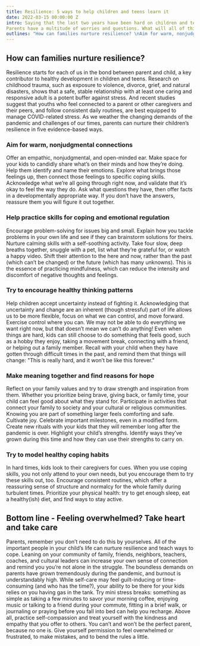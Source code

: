 ```yaml
---
title: Resilience: 5 ways to help children and teens learn it
date: 2022-03-15 00:00:00 Z
intro: Saying that the last two years have been hard on children and teens is an understatement. Major global events like the  COVID-19 pandemic have rippled through our daily lives and tested us in new ways. Racial strife and political tensions  are also constants, impacting youths of all ages.
Parents have a multitude of worries and questions. What will all of this anxiety, unrest, isolation, and change mean for  my kids? How do I help them cope? Will they be okay? The good news is that resilience — the ability to overcome  hardship and stress — is something we can learn and strengthen at any age. We can’t prevent our kids from experiencing  deep sadness, stress, or setbacks. When possible, though, we can nurture their ability to cope and grow from difficult  experiences.
outlines: "How can families nurture resilience? \nAim for warm, nonjudgmental connections \nHelp practice skills for coping and emotional regulation \nTry to encourage healthy thinking patterns \nMake meaning together and find reasons for hope \nTry to model healthy coping habits \nBottom line - Feeling overwhelmed? Take heart and take care \n"
---
```


## How can families nurture resilience?

Resilience starts for each of us in the bond between parent and child, a key contributor to healthy development in  children and teens. Research on childhood trauma, such as exposure to violence, divorce, grief, and natural disasters,  shows that a safe, stable relationship with at least one caring and responsive adult is a potent buffer against stress.  And recent studies suggest that youths who feel connected to a parent or other caregivers and their peers, and follow  consistent daily routines, are best equipped to manage COVID-related stress.
As we weather the changing demands of the pandemic and challenges of our times, parents can  nurture their children’s resilience in five evidence-based ways.     

### Aim for warm, nonjudgmental connections

 Offer an empathic, nonjudgmental, and open-minded ear. Make space for your kids to candidly share what’s on their minds and how they’re doing.  Help them identify and name their emotions. Explore what brings those feelings up, then connect those feelings to specific coping skills.  Acknowledge what we’re all going through right now, and validate that it’s okay to feel the way they do.  Ask what questions they have, then offer facts in a developmentally appropriate way. If you don’t have the answers, reassure them you will figure it out together.       

### Help practice skills for coping and emotional regulation

 Encourage problem-solving for issues big and small. Explain how you tackle problems in your own life and see if they can brainstorm solutions for theirs.  Nurture calming skills with a self-soothing activity. Take four slow, deep breaths together, snuggle with a pet, list what they’re grateful for, or watch a happy video.  Shift their attention to the here and now, rather than the past (which can’t be changed) or the future (which has many unknowns). This is the essence of practicing mindfulness, which can reduce the intensity and discomfort of negative thoughts and feelings.       

### Try to encourage healthy thinking patterns

 Help children accept uncertainty instead of fighting it. Acknowledging that uncertainty and change are an inherent (though stressful) part of life allows us to be more flexible, focus on what we can control, and move forward.  Exercise control where you can. We may not be able to do everything we want right now, but that doesn’t mean we can’t do anything! Even when things are hard, kids can still choose to do something that feels good, such as a hobby they enjoy, taking a movement break, connecting with a friend, or helping out a family member.  Recall with your child when they have gotten through difficult times in the past, and remind them that things will change: "This is really hard, and it won’t be like this forever."       

### Make meaning together and find reasons for hope

 Reflect on your family values and try to draw strength and inspiration from them. Whether you prioritize being brave, giving back, or family time, your child can feel good about what they stand for.  Participate in activities that connect your family to society and your cultural or religious communities. Knowing you are part of something larger feels comforting and safe.  Cultivate joy. Celebrate important milestones, even in a modified form. Create new rituals with your kids that they will remember long after the pandemic is over.  Highlight your child’s strengths. Identify ways they’ve grown during this time and how they can use their strengths to carry on.       

### Try to model healthy coping habits

 In hard times, kids look to their caregivers for cues. When you use coping skills, you not only attend to your own needs, but you encourage them to try these skills out, too.  Encourage consistent routines, which offer a reassuring sense of structure and normalcy for the whole family during turbulent times.  Prioritize your physical health: try to get enough sleep, eat a healthy(ish) diet, and find ways to stay active.       

##  Bottom line - Feeling overwhelmed? Take heart and take care

Parents, remember you don’t need to do this by yourselves. All of the important people in your child’s life can nurture  resilience and teach ways to cope. Leaning on your community of family, friends, neighbors, teachers, coaches, and  cultural leaders can increase your own sense of connection and remind you you’re not alone in the struggle.
The boundless demands on parents have grown tremendously during the pandemic, and burnout is understandably high. While  self-care may feel guilt-inducing or time-consuming (and who has the time?), your ability to be there for your kids  relies on you having gas in the tank. Try mini stress breaks: something as simple as taking a few minutes to savor your  morning coffee, enjoying music or talking to a friend during your commute, fitting in a brief walk, or journaling or  praying before you fall into bed can help you recharge.
Above all, practice self-compassion and treat yourself with the kindness and empathy that you offer to others. You can’t  and won’t be the perfect parent, because no one is. Give yourself permission to feel overwhelmed or frustrated, to make  mistakes, and to bend the rules a little.